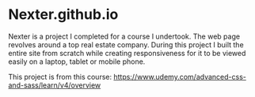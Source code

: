 # Nexter.github.io
Nexter is a project I completed for a course I undertook. The web page revolves around a top real estate company. During this project I built the entire site from scratch while creating responsiveness for it to be viewed easily on a laptop, tablet or mobile phone. 


This project is from this course: https://www.udemy.com/advanced-css-and-sass/learn/v4/overview
